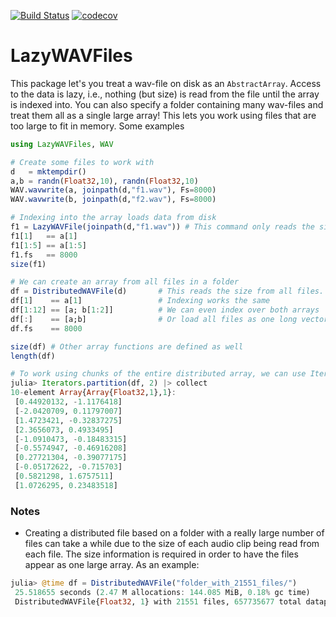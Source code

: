 [![Build Status](https://travis-ci.org/baggepinnen/LazyWAVFiles.jl.svg?branch=master)](https://travis-ci.org/baggepinnen/LazyWAVFiles.jl)
[![codecov](https://codecov.io/gh/baggepinnen/LazyWAVFiles.jl/branch/master/graph/badge.svg)](https://codecov.io/gh/baggepinnen/LazyWAVFiles.jl)

# LazyWAVFiles
This package let's you treat a wav-file on disk as an `AbstractArray`. Access to the data is lazy, i.e., nothing (but size) is read from the file until the array is indexed into. You can also specify a folder containing many wav-files and treat them all as a single large array! This lets you work using files that are too large to fit in memory. Some examples
```julia
using LazyWAVFiles, WAV

# Create some files to work with
d   = mktempdir()
a,b = randn(Float32,10), randn(Float32,10)
WAV.wavwrite(a, joinpath(d,"f1.wav"), Fs=8000)
WAV.wavwrite(b, joinpath(d,"f2.wav"), Fs=8000)

# Indexing into the array loads data from disk
f1 = LazyWAVFile(joinpath(d,"f1.wav")) # This command only reads the size of the file.
f1[1]   == a[1]
f1[1:5] == a[1:5]
f1.fs   == 8000
size(f1)

# We can create an array from all files in a folder
df = DistributedWAVFile(d)       # This reads the size from all files.
df[1]    == a[1]                 # Indexing works the same
df[1:12] == [a; b[1:2]]          # We can even index over both arrays
df[:]    == [a;b]                # Or load all files as one long vector
df.fs    == 8000

size(df) # Other array functions are defined as well
length(df)

# To work using chunks of the entire distributed array, we can use Iterators.partition
julia> Iterators.partition(df, 2) |> collect
10-element Array{Array{Float32,1},1}:
 [0.44920132, -1.1176418]
 [-2.0420709, 0.11797007]
 [1.4723421, -0.32837275]
 [2.3656073, 0.4933495]   
 [-1.0910473, -0.18483315]
 [-0.5574947, -0.46916208]
 [0.27721304, -0.39077175]
 [-0.05172622, -0.715703]
 [0.5821298, 1.6757511]   
 [1.0726295, 0.23483518]
```


### Notes
- Creating a distributed file based on a folder with a really large number of files can take a while due to the size of each audio clip being read from each file. The size information is required in order to have the files appear as one large array. As an example:
```julia
julia> @time df = DistributedWAVFile("folder_with_21551_files/")
 25.518655 seconds (2.47 M allocations: 144.085 MiB, 0.18% gc time)
 DistributedWAVFile{Float32, 1} with 21551 files, 657735677 total datapoints and samplerate 44100.0
```
